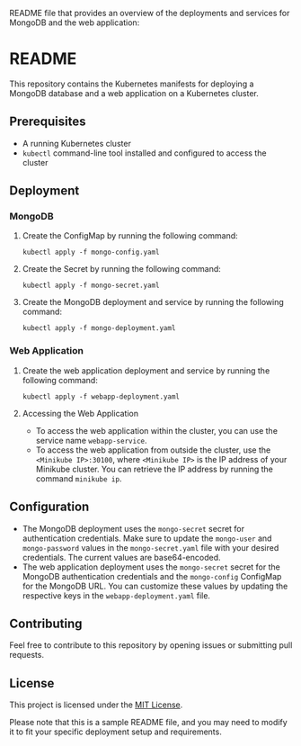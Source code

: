 README file that provides an overview of the deployments and services for MongoDB and the web application:

# README

This repository contains the Kubernetes manifests for deploying a MongoDB database and a web application on a Kubernetes cluster.

## Prerequisites

- A running Kubernetes cluster
- `kubectl` command-line tool installed and configured to access the cluster

## Deployment

### MongoDB

1. Create the ConfigMap by running the following command:

   ```
   kubectl apply -f mongo-config.yaml
   ```

2. Create the Secret by running the following command:

   ```
   kubectl apply -f mongo-secret.yaml
   ```

3. Create the MongoDB deployment and service by running the following command:

   ```
   kubectl apply -f mongo-deployment.yaml
   ```

### Web Application

1. Create the web application deployment and service by running the following command:

   ```
   kubectl apply -f webapp-deployment.yaml
   ```

2. Accessing the Web Application

   - To access the web application within the cluster, you can use the service name `webapp-service`.
   - To access the web application from outside the cluster, use the `<Minikube IP>:30100`, where `<Minikube IP>` is the IP address of your Minikube cluster. You can retrieve the IP address by running the command `minikube ip`.

## Configuration

- The MongoDB deployment uses the `mongo-secret` secret for authentication credentials. Make sure to update the `mongo-user` and `mongo-password` values in the `mongo-secret.yaml` file with your desired credentials. The current values are base64-encoded.
- The web application deployment uses the `mongo-secret` secret for the MongoDB authentication credentials and the `mongo-config` ConfigMap for the MongoDB URL. You can customize these values by updating the respective keys in the `webapp-deployment.yaml` file.

## Contributing

Feel free to contribute to this repository by opening issues or submitting pull requests.

## License

This project is licensed under the [MIT License](LICENSE).

Please note that this is a sample README file, and you may need to modify it to fit your specific deployment setup and requirements.
